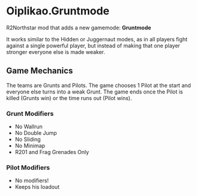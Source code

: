 # Oiplikao.Gruntmode
R2Northstar mod that adds a new gamemode: **Gruntmode**

It works similar to the Hidden or Juggernaut modes, as in all players fight against a single powerful player, but instead of making that one player stronger everyone else is made weaker.

## Game Mechanics
The teams are Grunts and Pilots. The game chooses 1 Pilot at the start and everyone else turns into a weak Grunt. The game ends once the Pilot is killed (Grunts win) or the time runs out (Pilot wins).

### Grunt Modifiers
* No Wallrun
* No Double Jump
* No Sliding
* No Minimap
* R201 and Frag Grenades Only

### Pilot Modifiers
* No modifiers!
* Keeps his loadout
